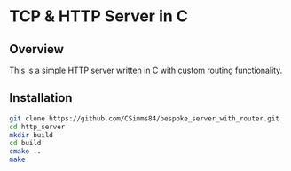 # TCP & HTTP Server in C

## Overview
This is a simple HTTP server written in C with custom routing functionality.

## Installation
```sh
git clone https://github.com/CSimms84/bespoke_server_with_router.git
cd http_server
mkdir build
cd build
cmake ..
make

